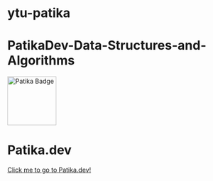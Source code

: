 # ytu-patika
# PatikaDev-Data-Structures-and-Algorithms
 <a href="https://app.patika.dev/rosalie" target="blank"><img src="https://global-uploads.webflow.com/6097e0eca1e87557da031fef/609859a191abe5d64b17fed3_Patika%20logo-p-500.png" height="110" alt="Patika Badge"/></a>

# Patika.dev


[Click me to go to Patika.dev!](https://www.patika.dev/tr/bootcamp)
